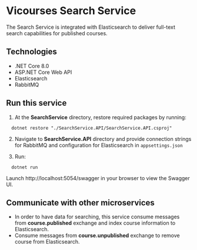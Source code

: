 
# Vicourses Search Service
The Search Service is integrated with Elasticsearch to deliver full-text search capabilities for published courses.

## Technologies
- .NET Core 8.0
- ASP.NET Core Web API
- Elasticsearch
- RabbitMQ

## Run this service

1. At the **SearchService** directory, restore required packages by running:

```shell
  dotnet restore "./SearchService.API/SearchService.API.csproj"
```

2. Navigate to **SearchService.API** directory and provide connection strings for RabbitMQ and configuration for Elasticsearch in `appsettings.json`

3. Run:
```shell
  dotnet run
```
Launch http://localhost:5054/swagger in your browser to view the Swagger UI.

## Communicate with other microservices
- In order to have data for searching, this service consume messages from **course.published** exchange and index course information to Elasticsearch.
- Consume messages from **course.unpublished** exchange to remove course from Elasticsearch.